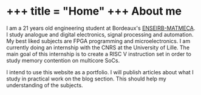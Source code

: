 +++
 title = "Home"
+++
About me
===
I am a 21 years old engineering student at Bordeaux's [ENSEIRB-MATMECA](https://www.bordeaux-inp.fr/en). I study analogue and digital electronics, signal processing and automation. My best liked subjects are FPGA programming and microelectronics. I am currently doing an internship with the CNRS at the University of Lille. The main goal of this internship is to create a RISC V instruction set in order to study memory contention on multicore SoCs.

I intend to use this website as a portfolio. I will publish articles about what I study in practical work on the blog section. This should help my understanding of the subjects.

